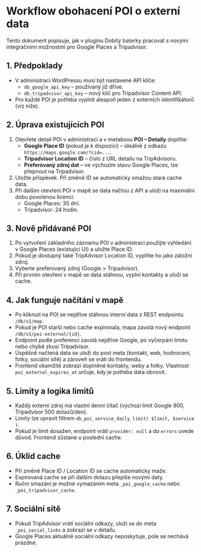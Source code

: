 # Workflow obohacení POI o externí data

Tento dokument popisuje, jak v pluginu Dobitý baterky pracovat s novými integračními možnostmi pro Google Places a Tripadvisor.

## 1. Předpoklady

- V administraci WordPressu musí být nastavené API klíče:
  - `db_google_api_key` – používaný již dříve.
  - `db_tripadvisor_api_key` – nový klíč pro Tripadvisor Content API.
- Pro každé POI je potřeba vyplnit alespoň jeden z externích identifikátorů (viz níže).

## 2. Úprava existujících POI

1. Otevřete detail POI v administraci a v metaboxu **POI – Detaily** doplňte:
   - **Google Place ID** (pokud je k dispozici) – ideálně z odkazu `https://maps.google.com/?cid=...`.
   - **Tripadvisor Location ID** – číslo z URL detailu na TripAdvisoru.
   - **Preferovaný zdroj dat** – ve výchozím stavu Google Places, lze přepnout na Tripadvisor.
2. Uložte příspěvek. Při změně ID se automaticky smažou stará cache data.
3. Při dalším otevření POI v mapě se data načtou z API a uloží na maximální dobu povolenou licencí:
   - Google Places: 30 dní.
   - Tripadvisor: 24 hodin.

## 3. Nově přidávané POI

1. Po vytvoření základního záznamu POI v administraci použijte vyhledání v Google Places (existující UI) a uložte Place ID.
2. Pokud je dostupný také TripAdvisor Location ID, vyplňte ho jako záložní zdroj.
3. Vyberte preferovaný zdroj (Google > Tripadvisor).
4. Při prvním otevření v mapě se data stáhnou, vyplní kontakty a uloží se cache.

## 4. Jak funguje načítání v mapě

- Po kliknutí na POI se nejdříve stáhnou interní data z REST endpointu `/db/v1/map`.
- Pokud je POI starší nebo cache expirovala, mapa zavolá nový endpoint `/db/v1/poi-external/{id}`.
- Endpoint podle preferencí zavolá nejdříve Google, po vyčerpání limitu nebo chybě zkusí Tripadvisor.
- Úspěšně načtená data se uloží do post meta (kontakt, web, hodnocení, fotky, sociální sítě) a zároveň se vrátí do frontendu.
- Frontend okamžitě zobrazí doplněné kontakty, weby a fotky. Vlastnost `poi_external_expires_at` určuje, kdy je potřeba data obnovit.

## 5. Limity a logika limitů

- Každý externí zdroj má vlastní denní čítač (výchozí limit Google 900, Tripadvisor 500 dotazů/den).
- Limity lze upravit filtrem `db_poi_service_daily_limit( $limit, $service )`.
- Pokud je limit dosažen, endpoint vrátí `provider: null` a do `errors` uvede důvod. Frontend zůstane u poslední cache.

## 6. Úklid cache

- Při změně Place ID / Location ID se cache automaticky maže.
- Expirovaná cache se při dalším dotazu přepíše novými daty.
- Ruční smazání je možné vymazáním meta `_poi_google_cache` nebo `_poi_tripadvisor_cache`.

## 7. Sociální sítě

- Pokud TripAdvisor vrátí sociální odkazy, uloží se do meta `_poi_social_links` a zobrazí se v detailu.
- Google Places aktuálně sociální odkazy neposkytuje, pole se nechává prázdné.


